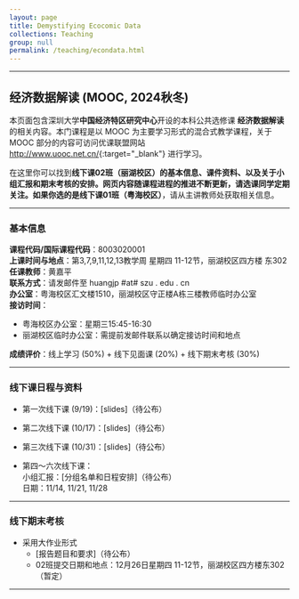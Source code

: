 ```yaml
---
layout: page
title: Demystifying Ecocomic Data
collections: Teaching
group: null
permalink: /teaching/econdata.html
---
```


---
## 经济数据解读 (MOOC, 2024秋冬)

本页面包含深圳大学**中国经济特区研究中心**开设的本科公共选修课 **经济数据解读** 的相关内容。本门课程是以 MOOC 为主要学习形式的混合式教学课程，关于 MOOC 部分的内容可访问优课联盟网站 <http://www.uooc.net.cn/>{:target="_blank"} 进行学习。

在这里你可以找到**线下课02班（丽湖校区）**的基本信息、课件资料、以及关于小组汇报和期末考核的安排。网页内容随课程进程的推进不断更新，请选课同学定期关注。如果你选的是**线下课01班（粤海校区）**，请从主讲教师处获取相关信息。

---
### 基本信息

**课程代码/国际课程代码**：8003020001    
**上课时间与地点**：第3,7,9,11,12,13教学周 星期四 11-12节，丽湖校区四方楼 东302    
**任课教师**：黄嘉平    
**联系方式**：请发邮件至 huangjp #at# szu . edu . cn   
**办公室**：粤海校区汇文楼1510，丽湖校区守正楼A栋三楼教师临时办公室   
**接访时间**：
  - 粤海校区办公室：星期三15:45-16:30
  - 丽湖校区临时办公室：需提前发邮件联系以确定接访时间和地点      

**成绩评价**：线上学习 (50%) + 线下见面课 (20%) + 线下期末考核 (30%)    


--- 
### 线下课日程与资料

* 第一次线下课 (9/19)：[slides]（待公布）   

* 第二次线下课 (10/17)：[slides]（待公布）    

* 第三次线下课 (10/31)：[slides]（待公布）    

* 第四～六次线下课：     
  小组汇报：[分组名单和日程安排]（待公布）    
  日期：11/14, 11/21, 11/28    
    
---
### 线下期末考核

* 采用大作业形式   
  - [报告题目和要求]（待公布）    
  -  02班提交日期和地点：12月26日星期四 11-12节，丽湖校区四方楼东302（暂定）

---
